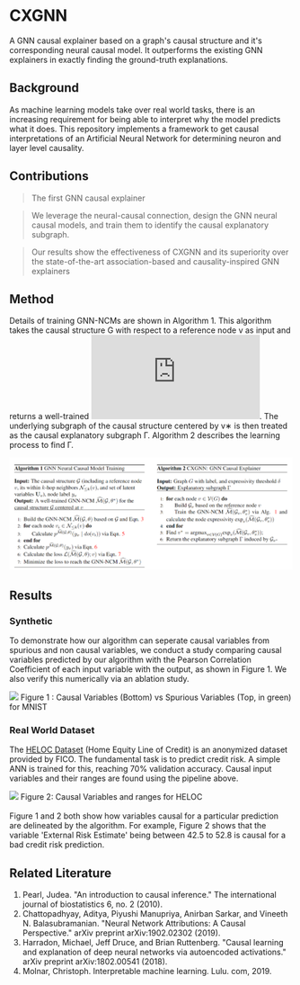# CXGNN
A GNN causal explainer based on a graph's causal structure and it's corresponding neural causal model. It outperforms the existing GNN explainers in exactly finding the ground-truth explanations.

## Background
As machine learning models take over real world tasks, there is an increasing requirement for being able to 
interpret why the model predicts what it does.
This repository implements a framework to get causal interpretations of an Artificial Neural Network for determining neuron and layer level causality.

## Contributions
> The first GNN causal explainer

> We leverage the neural-causal connection, design the GNN neural causal models, and train them to identify the causal explanatory subgraph.

> Our results show the effectiveness of CXGNN and its superiority over the state-of-the-art association-based and causality-inspired GNN explainers

## Method 
Details of training GNN-NCMs are shown in Algorithm 1. This algorithm takes the causal structure G with respect to a reference node v as input and returns a well-trained ![equation](https://latex.codecogs.com/gif.latex?%5Cwidehat%7B%5Cmathcal%7BM%7D%7D%28%5Cmathcal%7BG%7D%2C%20%5Ctheta%5E%2A%29). The underlying subgraph of the causal structure centered by v∗ is then treated as the causal explanatory subgraph Γ. Algorithm 2 describes the learning process to find Γ.

<p align="center">
  <img src="./images/Method.png" width="1000"> 
</p>


## Results
### Synthetic
To demonstrate how our algorithm can seperate causal variables from spurious and non causal variables, we conduct a study comparing causal variables predicted by our algorithm with the Pearson Correlation Coefficient of each input variable with the output, as shown in Figure 1. We also verify this numerically via an ablation study. 

  <img src="./images/MNIST.jpg" width="500"> 
  <caption>Figure 1 : Causal Variables (Bottom) vs Spurious Variables (Top, in green) for MNIST  </caption>


### Real World Dataset
The [HELOC Dataset](https://community.fico.com/s/explainable-machine-learning-challenge?tabset-3158a=2) (Home Equity Line of Credit) is an anonymized dataset provided by FICO.
The fundamental task is to predict credit risk. A simple ANN is trained for this, reaching 70% validation accuracy. Causal input variables and their ranges are found using the pipeline above.
 

  <img src="./images/HELOC.jpg" width="500"> 
  <caption>Figure 2: Causal Variables and ranges for HELOC</caption>
<br/><br/>
Figure 1 and 2 both show how variables causal for a particular prediction are delineated by the algorithm. For example, Figure 2 shows that the variable 'External Risk Estimate' being between 42.5 to 52.8 is causal for a bad credit risk prediction.


## Related Literature

1. Pearl, Judea. "An introduction to causal inference." The international journal of biostatistics 6, no. 2 (2010).
2. Chattopadhyay, Aditya, Piyushi Manupriya, Anirban Sarkar, and Vineeth N. Balasubramanian. "Neural Network Attributions: A Causal Perspective." arXiv preprint arXiv:1902.02302 (2019).
3. Harradon, Michael, Jeff Druce, and Brian Ruttenberg. "Causal learning and explanation of deep neural networks via autoencoded activations." arXiv preprint arXiv:1802.00541 (2018).
4. Molnar, Christoph. Interpretable machine learning. Lulu. com, 2019.

